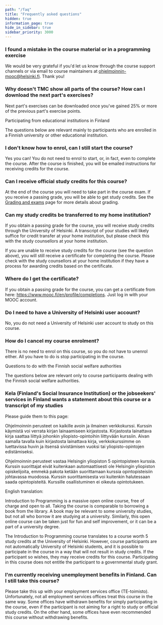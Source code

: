 ```yaml
---
path: "/faq"
title: "Frequently asked questions"
hidden: true
information_page: true
hide_in_sidebar: true
sidebar_priority: 3000
---
```


<table-of-contents></table-of-contents>

### I found a mistake in the course material or in a programming exercise

We would be very grateful if you'd let us know through the course support channels or via email to course maintainers at ohjelmoinnin-mooc@helsinki.fi. Thank you!

### Why doesn't TMC show all parts of the course? How can I download the next part's exercises?

Next part's exercises can be downloaded once you've gained 25% or more of the previous part's exercise points.

<span class="h2">Participating from educational institutions in Finland</span>

<notice>The questions below are relevant mainly to participants who are enrolled in a Finnish university or other educational institution.</notice>

### I don't know how to enrol, can I still start the course?

Yes you can! You do not need to enrol to start, or, in fact, even to complete the course. After the course is finished, you will be emailed instructions for receiving credits for the course.

### Can I receive official study credits for this course?

At the end of the course you will need to take part in the course exam. If you receive a passing grade, you will be able to get study credits. See the [Grading and exams](/grading-and-exams) page for more details about grading.

### Can my study credits be transferred to my home institution?

If you obtain a passing grade for the course, you will receive study credits through the University of Helsinki. A transcript of your studies will likely suffice for credit transfer at your home institution, but please check this with the study counsellors at your home institution.

If you are unable to receive study credits for the course (see the question above), you will still receive a certificate for completing the course. Please check with the study counsellors at your home institution if they have a process for awarding credits based on the certificate.

### Where do I get the certificate?

If you obtain a passing grade for the course, you can get a certificate from here: https://www.mooc.fi/en/profile/completions. Just log in with your MOOC account.

### Do I need to have a University of Helsinki user account?

No, you do not need a University of Helsinki user account to study on this course.

### How do I cancel my course enrolment?

There is no need to enrol on this course, so you do not have to unenrol either. All you have to do is stop participating in the course.

<span class="h2">Questions to do with the Finnish social welfare authorities</span>

<notice>The questions below are relevant only to course participants dealing with the Finnish social welfare authorities.</notice>

### Kela (Finland's Social Insurance Institution) or the jobseekers' services in Finland wants a statement about this course or a transcript of my studies

Please guide them to this page:

Ohjelmoinnin perusteet on kaikille avoin ja ilmainen verkkokurssi. Kurssin käymistä voi verrata kirjan lainaamiseen kirjastosta. Kirjastosta lainattava kirja saattaa liittyä johonkin yliopisto-opintoihin liittyvään kurssiin. Aivan samalla tavalla kuin kirjastosta lainattava kirja, verkkokurssimme on luettavissa huvin ja itsensä sivistämisen vuoksi tai yliopisto-opintojen edistämiseksi.

Ohjelmoinnin perusteet vastaa Helsingin yliopiston 5 opintopisteen kurssia. Kurssin suorittajat eivät kuitenkaan automaattisesti ole Helsingin yliopiston opiskelijoita, emmekä pakota ketään suorittamaan kurssia opintopisteisiin johtavassa muodossa. Kurssin suorittamisesta voi kuitenkin halutessaan saada opintopisteitä. Kurssille osallistuminen ei oikeuta opintotukeen.

English translation:

Introduction to Programming is a massive open online course, free of charge and open to all. Taking the course is comparable to borrowing a book from the library. A book may be relevant to some university studies, but not all who borrow it are studying at a university. Similarly, this open online course can be taken just for fun and self improvement, or it can be a part of a university degree.

The Introduction to Programming course translates to a course worth 5 study credits at the University of Helsinki. However, course participants are not automatically University of Helsinki students, and it is possible to participate in the course in a way that will not result in study credits. If the participant so wishes, they may receive credits for this course. Participating in this course does not entitle the participant to a governmental study grant.

### I'm currently receiving unemployment benefits in Finland. Can I still take this course?

Please take this up with your employment services office (TE-toimisto). Unfortunately, not all employment services offices treat this course in the same way. Some offices have withdrawn benefits for simply participating in the course, even if the participant is not aiming for a right to study or official study credits. On the other hand, some offices have even recommended this course without withdrawing benefits.
